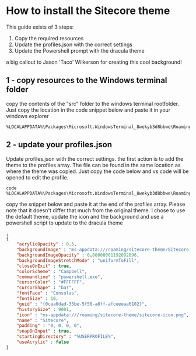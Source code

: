 # How to install the Sitecore theme

This guide exists of 3 steps:

1) Copy the required resources
2) Update the profiles.json with the correct settings
3) Update the Powershell prompt with the dracula theme

a big callout to Jason 'Taco' Wilkerson for creating this cool background!

## 1 - copy resources to the Windows terminal folder

copy the contents of the "src" folder to the windows terminal rootfolder. Just copy the location in the code snippet below and paste it in your windows explorer

```
%LOCALAPPDATA%\Packages\Microsoft.WindowsTerminal_8wekyb3d8bbwe\RoamingState
```

## 2 - update your profiles.json

Update profiles.json with the correct settings. the first action is to add the theme to the profiles array. The file can be found in the same location as where the theme was copied. Just copy the code below and vs code will be opened to edit the profile.

```
code %LOCALAPPDATA%\Packages\Microsoft.WindowsTerminal_8wekyb3d8bbwe\RoamingState\profiles.json
```

copy the snippet below and paste it at the end of the profiles array. Please note that it doesn't differ that much from the original theme. I chose to use the default theme, update the icon and the background and use a powershell script to update to the dracula theme

```json
,
{
    "acrylicOpacity" : 0.5,
    "backgroundImage" : "ms-appdata:///roaming/sitecore-theme/Sitecore-Dark2.png",
    "backgroundImageOpacity" : 0.80000001192092896,
    "backgroundImageStretchMode" : "uniformToFill",
    "closeOnExit" : true,
    "colorScheme" : "Campbell",
    "commandline" : "powershell.exe",
    "cursorColor" : "#FFFFFF",
    "cursorShape" : "bar",
    "fontFace" : "Consolas",
    "fontSize" : 10,
    "guid" : "{0caa0dad-35be-5f56-a8ff-afceeeaa6102}",
    "historySize" : 9001,
    "icon" : "ms-appdata:///roaming/sitecore-theme/sitecore-icon.png",
    "name" : "Sitecore",
    "padding" : "0, 0, 0, 0",
    "snapOnInput" : true,
    "startingDirectory" : "%USERPROFILE%",
    "useAcrylic" : false
}
```
